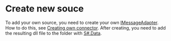 # Create new souce

To add your own source, you need to create your own [IMessageAdapter](../api/StockSharp.Messages.IMessageAdapter.html). How to do this, see [Creating own connector](ConnectorCreating.md). After creating, you need to add the resulting dll file to the folder with [S\#.Data](Hydra.md). 
